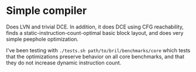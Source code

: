 # Simple compiler

Does LVN and trivial DCE. In addition, it does DCE using CFG reachability,
finds a static-instruction-count-optimal basic block layout, and does very
simple peephole optimization.

I've been testing with `./tests.sh path/to/bril/benchmarks/core` which tests
that the optimizations preserve behavior on all core benchmarks, and that they
do not increase dynamic instruction count.

